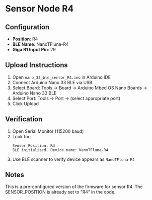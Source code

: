 # Sensor Node R4

## Configuration
- **Position**: R4
- **BLE Name**: NanoTFluna-R4
- **Giga R1 Input Pin**: 29

## Upload Instructions
1. Open `nano_33_ble_sensor_R4.ino` in Arduino IDE
2. Connect Arduino Nano 33 BLE via USB
3. Select Board: Tools → Board → Arduino Mbed OS Nano Boards → Arduino Nano 33 BLE
4. Select Port: Tools → Port → (select appropriate port)
5. Click Upload

## Verification
1. Open Serial Monitor (115200 baud)
2. Look for:
   ```
   Sensor Position: R4
   BLE initialized. Device name: NanoTFluna-R4
   ```
3. Use BLE scanner to verify device appears as `NanoTFluna-R4`

## Notes
This is a pre-configured version of the firmware for sensor R4.
The SENSOR_POSITION is already set to "R4" in the code.

